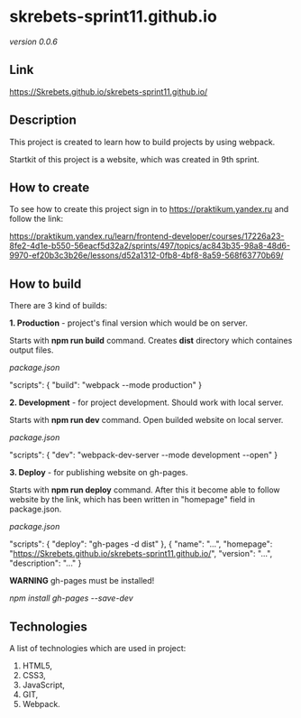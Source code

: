 # skrebets-sprint11.github.io

*version 0.0.6*

## Link

https://Skrebets.github.io/skrebets-sprint11.github.io/

## Description

This project is created to learn how to build projects by using webpack.

Startkit of this project is a website, which was created in 9th sprint.

## How to create

To see how to create this project sign in to https://praktikum.yandex.ru and follow the link:

https://praktikum.yandex.ru/learn/frontend-developer/courses/17226a23-8fe2-4d1e-b550-56eacf5d32a2/sprints/497/topics/ac843b35-98a8-48d6-9970-ef20b3c3b26e/lessons/d52a1312-0fb8-4bf8-8a59-568f63770b69/

## How to build

There are 3 kind of builds:

**1. Production** - project's final version which would be on server.

Starts with **npm run build** command. Creates **dist** directory which containes output files.

*package.json*

"scripts": { "build": "webpack --mode production" }

**2. Development** - for project development. Should work with local server.

Starts with **npm run dev** command. Open builded website on local server.

*package.json*

"scripts": { "dev": "webpack-dev-server --mode development --open" }

**3. Deploy** - for publishing website on gh-pages.

Starts with **npm run deploy** command. After this it become able to follow website by the link, which has been written in "homepage" field in package.json.

*package.json*

"scripts": { "deploy": "gh-pages -d dist" }, { "name": "...", "homepage": "https://Skrebets.github.io/skrebets-sprint11.github.io/", "version": "...", "description": "..." }

**WARNING**
gh-pages must be installed!

*npm install gh-pages --save-dev*

## Technologies

A list of technologies which are used in project:

1. HTML5,
2. CSS3,
3. JavaScript,
4. GIT,
5. Webpack.